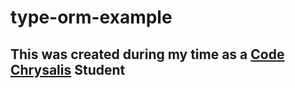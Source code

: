 # type-orm-example
## This was created during my time as a [Code Chrysalis](https://codechrysalis.io) Student